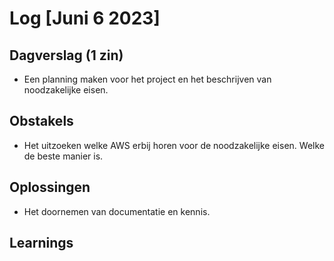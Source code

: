 # Log [Juni 6 2023]

  

## Dagverslag (1 zin)
- Een planning maken voor het project en het beschrijven van noodzakelijke eisen.
  

## Obstakels
- Het uitzoeken welke AWS erbij horen voor de noodzakelijke eisen. Welke de beste manier is.
  

## Oplossingen
- Het doornemen van documentatie en kennis.
  

## Learnings
